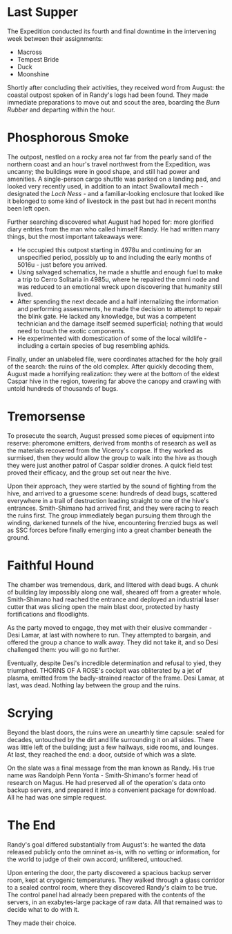 # Last Supper
The Expedition conducted its fourth and final downtime in the intervening week between their assignments:
* Macross 
* Tempest Bride 
* Duck 
* Moonshine 

Shortly after concluding their activities, they received word from August: the coastal outpost spoken of in Randy's logs had been found. They made immediate preparations to move out and scout the area, boarding the *Burn Rubber* and departing within the hour.

# Phosphorous Smoke
The outpost, nestled on a rocky area not far from the pearly sand of the northern coast and an hour's travel northwest from the Expedition, was uncanny; the buildings were in good shape, and still had power and amenities. A single-person cargo shuttle was parked on a landing pad, and looked very recently used, in addition to an intact Swallowtail mech - designated the *Loch Ness* - and a familiar-looking enclosure that looked like it belonged to some kind of livestock in the past but had in recent months been left open.

Further searching discovered what August had hoped for: more glorified diary entries from the man who called himself Randy. He had written many things, but the most important takeaways were:
* He occupied this outpost starting in 4978u and continuing for an unspecified period, possibly up to and including the early months of 5016u - just before you arrived.
* Using salvaged schematics, he made a shuttle and enough fuel to make a trip to Cerro Solitaria in 4985u, where he repaired the omni node and was reduced to an emotional wreck upon discovering that humanity still lived.
* After spending the next decade and a half internalizing the information and performing assessments, he made the decision to attempt to repair the blink gate. He lacked any knowledge, but was a competent technician and the damage itself seemed superficial; nothing that would need to touch the exotic components.
* He experimented with domestication of some of the local wildlife - including a certain species of bug resembling aphids.

Finally, under an unlabeled file, were coordinates attached for the holy grail of the search: the ruins of the old complex. After quickly decoding them, August made a horrifying realization: they were at the bottom of the eldest Caspar hive in the region, towering far above the canopy and crawling with untold hundreds of thousands of bugs.

# Tremorsense

To prosecute the search, August pressed some pieces of equipment into reserve: pheromone emitters, derived from months of research as well as the materials recovered from the Viceroy's corpse. If they worked as surmised, then they would allow the group to walk into the hive as though they were just another patrol of Caspar soldier drones. A quick field test proved their efficacy, and the group set out near the hive.

Upon their approach, they were startled by the sound of fighting from the hive, and arrived to a gruesome scene: hundreds of dead bugs, scattered everywhere in a trail of destruction leading straight to one of the hive's entrances. Smith-Shimano had arrived first, and they were racing to reach the ruins first. The group immediately began pursuing them through the winding, darkened tunnels of the hive, encountering frenzied bugs as well as SSC forces before finally emerging into a great chamber beneath the ground.

# Faithful Hound

The chamber was tremendous, dark, and littered with dead bugs. A chunk of building lay impossibly along one wall, sheared off from a greater whole. Smith-Shimano had reached the entrance and deployed an industrial laser cutter that was slicing open the main blast door, protected by hasty fortifications and floodlights.

As the party moved to engage, they met with their elusive commander - Desi Lamar, at last with nowhere to run. They attempted to bargain, and offered the group a chance to walk away. They did not take it, and so Desi challenged them: you will go no further.

Eventually, despite Desi's incredible determination and refusal to yied, they triumphed. THORNS OF A ROSE's cockpit was obliterated by a jet of plasma, emitted from the badly-strained reactor of the frame. Desi Lamar, at last, was dead. Nothing lay between the group and the ruins.

# Scrying

Beyond the blast doors, the ruins were an unearthly time capsule: sealed for decades, untouched by the dirt and life surrounding it on all sides. There was little left of the building; just a few hallways, side rooms, and lounges. At last, they reached the end: a door, outside of which was a slate.

On the slate was a final message from the man known as Randy. His true name was Randolph Penn Yonta - Smith-Shimano's former head of research on Magus. He had preserved all of the operation's data onto backup servers, and prepared it into a convenient package for download. All he had was one simple request.

# The End

Randy's goal differed substantially from August's: he wanted the data released publicly onto the omninet as-is, with no vetting or information, for the world to judge of their own accord; unfiltered, untouched.

Upon entering the door, the party discovered a spacious backup server room, kept at cryogenic temperatures. They walked through a glass corridor to a sealed control room, where they discovered Randy's claim to be true. The control panel had already been prepared with the contents of the servers, in an exabytes-large package of raw data. All that remained was to decide what to do with it.

They made their choice.